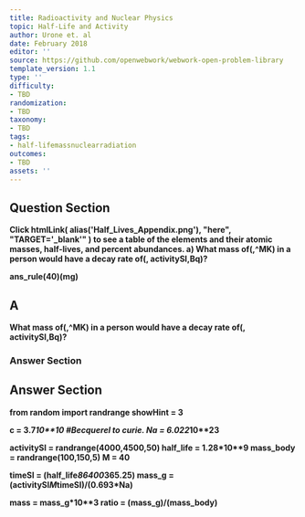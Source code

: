 ```yaml
---
title: Radioactivity and Nuclear Physics
topic: Half-Life and Activity
author: Urone et. al
date: February 2018
editor: ''
source: https://github.com/openwebwork/webwork-open-problem-library
template_version: 1.1
type: ''
difficulty:
- TBD
randomization:
- TBD
taxonomy:
- TBD
tags:
- half-lifemassnuclearradiation
outcomes:
- TBD
assets: ''
---
```


## Question Section 

<b>
Click
 htmlLink( alias('Half_Lives_Appendix.png'), "here", "TARGET='_blank'" )
to see a table of the elements and their atomic masses, half-lives, and percent abundances.
a) What mass of(,^MK) in a person would have a decay rate of(, activitySI,Bq)?
 
ans_rule(40)(mg)

## A
What mass of(,^MK) in a person would have a decay rate of(, activitySI,Bq)?
### Answer Section


## Answer Section

from random import randrange
showHint = 3

c = 3.7*10**10           #Becquerel to curie.
Na = 6.022*10**23

activitySI = randrange(4000,4500,50)
half_life = 1.28*10**9
mass_body = randrange(100,150,5)
M = 40

timeSI = (half_life*86400*365.25)
mass_g = (activitySI*M*timeSI)/(0.693*Na)

mass = mass_g*10**3
ratio = (mass_g)/(mass_body)